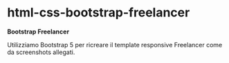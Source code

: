 # html-css-bootstrap-freelancer
**Bootstrap Freelancer**

Utilizziamo Bootstrap 5 per ricreare il template responsive Freelancer come da screenshots allegati.